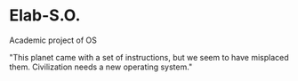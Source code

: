 # Elab-S.O.
Academic project of OS

"This planet came with a set of instructions, but we seem to have misplaced them. Civilization needs a new operating system."

